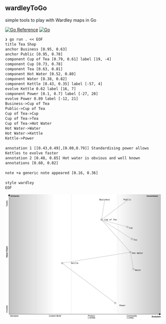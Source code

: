 ## wardleyToGo


simple tools to play with Wardley maps in Go

[![Go Reference](https://pkg.go.dev/badge/github.com/owulveryck/wardleyToGo.svg)](https://pkg.go.dev/github.com/owulveryck/wardleyToGo)
[![Go](https://github.com/owulveryck/wardleyToGo/actions/workflows/go.yml/badge.svg)](https://github.com/owulveryck/wardleyToGo/actions/workflows/go.yml)

```
❯ go run . << EOF
title Tea Shop
anchor Business [0.95, 0.63]
anchor Public [0.95, 0.78]
component Cup of Tea [0.79, 0.61] label [19, -4]
component Cup [0.73, 0.78]
component Tea [0.63, 0.81]
component Hot Water [0.52, 0.80]
component Water [0.38, 0.82]
component Kettle [0.43, 0.35] label [-57, 4]
evolve Kettle 0.62 label [16, 7]
component Power [0.1, 0.7] label [-27, 20]
evolve Power 0.89 label [-12, 21]
Business->Cup of Tea
Public->Cup of Tea
Cup of Tea->Cup
Cup of Tea->Tea
Cup of Tea->Hot Water
Hot Water->Water
Hot Water->Kettle 
Kettle->Power

annotation 1 [[0.43,0.49],[0.08,0.79]] Standardising power allows Kettles to evolve faster
annotation 2 [0.48, 0.85] Hot water is obvious and well known
annotations [0.60, 0.02]

note +a generic note appeared [0.16, 0.36]

style wardley
EOF
```


![](sample.svg)